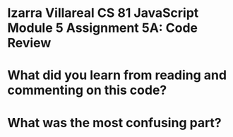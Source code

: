 # Izarra Villareal CS 81 JavaScript Module 5 Assignment 5A: Code Review

# What did you learn from reading and commenting on this code?

# What was the most confusing part?
